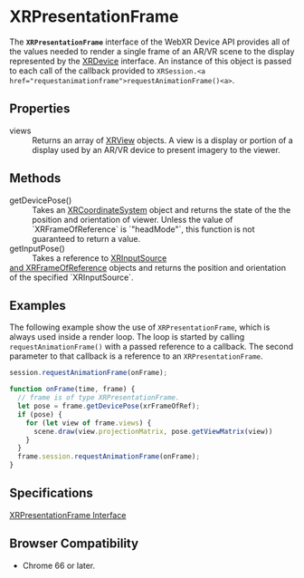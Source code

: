 # XRPresentationFrame

The **`XRPresentationFrame`** interface of the WebXR Device API provides all of the values needed to render a single frame of an AR/VR scene to the display represented by the <a href="xrdevice.md">XRDevice</a> interface. An instance of this object is passed to each call of the callback provided to `XRSession.<a href="requestanimationframe">requestAnimationFrame()<a>`.

## Properties

<dl>
  <dt>views</dt>
  <dd>Returns an array of <a href="xrview">XRView</a> objects. A view is a display or portion of a display used by an AR/VR device to present imagery to the viewer.</dd>
</dl>

## Methods

<dl>
  <dt>getDevicePose()</dt>
  <dd>Takes an <a href="xrcoordinatesystem">XRCoordinateSystem</a> object and returns the state of the the position and orientation of viewer. Unless the value of `XRFrameOfReference` is `"headMode"`, this function is not guaranteed to return a value.</dd>
  <dt>getInputPose()</dt>
  <dd>Takes a reference to <a href="xrinputsource">XRInputSource</dd> and <a href="xrframeofreference">XRFrameOfReference</a> objects and returns the position and orientation of the specified `XRInputSource`.
</dl>

## Examples

The following example show the use of `XRPresentationFrame`, which is always used inside a render loop. The loop is started by calling `requestAnimationFrame()` with a passed reference to a callback. The second parameter to that callback is a reference to an `XRPresentationFrame`.

```javascript
session.requestAnimationFrame(onFrame);

function onFrame(time, frame) {
  // frame is of type XRPresentationFrame.
  let pose = frame.getDevicePose(xrFrameOfRef);
  if (pose) {
    for (let view of frame.views) {
      scene.draw(view.projectionMatrix, pose.getViewMatrix(view))
    }
  }
  frame.session.requestAnimationFrame(onFrame);
}
```

## Specifications

[XRPresentationFrame Interface](https://immersive-web.github.io/webxr/spec/latest/#xrpresentationframe-interface)

## Browser Compatibility

* Chrome 66 or later.
